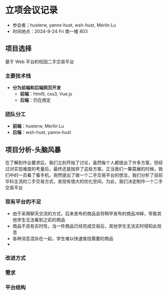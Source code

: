 # 立项会议记录

- 参会者；husterw, yannx-hust, wsh-hust, Merlin Lu
- 时间地点：2024-9-24 Fri 南一楼 803

## 项目选择

基于 Web 平台的校园二手交易平台

### 主要技术栈

- **分为前端和后端网页开发**
  - **前端**：html5, css3, Vue.js
  - **后端**：仍在商定

### 团队分工

- **前端**：husterw, Merlin Lu
- **后端**：wsh-hust, yannx-hust

## 项目分析-头脑风暴

在了解到作业要求后，我们立刻开始了讨论，虽然每个人都提出了许多方案，但经过对实现难度的考量后，最终还是抛弃了这些方案。正当我们一筹莫展的时候，我们中的一员看了看手机，突然提出了做一个二手交易平台的想法，我们分析了目前华科主流的二手交易方式，发现有很大的优化空间，为此，我们决定制作一个二手交易平台

### 现有平台的不足

- 由于采用聊天交流的方式，后来发布的商品会将稍早发布的商品冲掉，导致其他学生无法看到之前的商品
- 商品不具有实时性，当一件商品已经完成交易后，其他学生无法实时得知此信息
- 各种消息混杂在一起，学生难以快速查找需要的商品
-

### 改进方式

### 需求

### 平台结构
